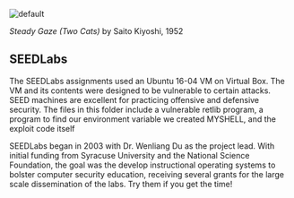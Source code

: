 ![default](https://github.com/andykeefe/andykeefe/assets/154836099/70a501d3-2840-4cc0-8fbd-91bbe7587dad)

_Steady Gaze (Two Cats)_ by Saito Kiyoshi, 1952

SEEDLabs
----------------------------------------------------------------------------------------------------------------------------------
The SEEDLabs assignments used an Ubuntu 16-04 VM on Virtual Box. The VM and its contents were designed to be vulnerable to certain attacks.
SEED machines are excellent for practicing offensive and defensive security. The files in this folder include a vulnerable retlib program,
a program to find our environment variable we created MYSHELL, and the exploit code itself

SEEDLabs began in 2003 with Dr. Wenliang Du as the project lead. With initial funding from Syracuse University and the National Science
Foundation, the goal was the develop instructional operating systems to bolster computer security education, receiving several
grants for the large scale dissemination of the labs. Try them if you get the time!
